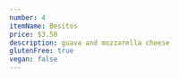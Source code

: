 ```yaml
---
number: 4
itemName: Besitos
price: $3.50
description: guava and mozzarella cheese
glutenFree: true
vegan: false
---
```


